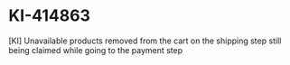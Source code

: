 # KI-414863
[KI] Unavailable products removed from the cart on the shipping step still being claimed while going to the payment step
